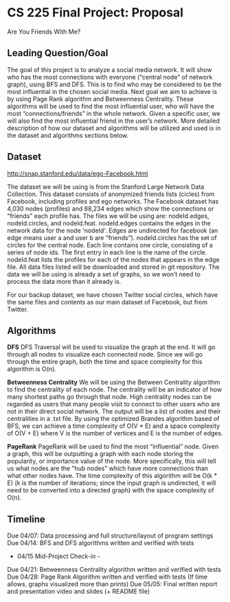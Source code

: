 # CS 225 Final Project: Proposal

Are You Friends With Me?

## Leading Question/Goal

The goal of this project is to analyze a social media network. It will show who has the most connections with everyone (“central node” of network graph), using BFS and DFS. This is to find who may be considered to be the most influential in the chosen social media. Next goal we aim to achieve is by using Page Rank algorithm and Betweenness Centrality. These algorithms will be used to find the most influential user, who will have the most “connections/friends” in the whole network. Given a specific user, we will also find the most influential friend in the user’s network. More detailed description of how our dataset and algorithms will be utilized and used is in the dataset and algorithms sections below.


## Dataset

http://snap.stanford.edu/data/ego-Facebook.html 

The dataset we will be using is from the Stanford Large Network Data Collection. This dataset consists of anonymized friends lists (cicles) from Facebook, including profiles and ego networks. The Facebook dataset has 4,030 nodes (profiles) and 88,234 edges which show the connections or “friends” each profile has. The files we will be using are: nodeId.edges, nodeId.circles, and nodeId.feat. nodeId.edges contains the edges in the network data for the node 'nodeId'. Edges are undirected for facebook (an edge means user a and user b are “friends”). nodeId.circles has the set of circles for the central node. Each line contains one circle, consisting of a series of node ids. The first entry in each line is the name of the circle. nodeId.feat lists the profiles for each of the nodes that appears in the edge file. All data files listed will be downloaded and stored in git repository. The data we will be using is already a set of graphs, so we won’t need to process the data more than it already is.

For our backup dataset, we have chosen Twitter social circles, which have the same files and contents as our main dataset of Facebook, but from Twitter. 



## Algorithms

**DFS**	
DFS Traversal will be used to visualize the graph at the end. It will go through all nodes to visualize each connected node. Since we will go through the entire graph, both the time and space complexity for this algorithm is O(n).

**Betweenness Centrality**
We will be using the Between Centrality algorithm to find the centrality of each node. The centrality will be an indicator of how many shortest paths go through that node. High centrality nodes can be regarded as users that many people visit to connect to other users who are not in their direct social network. The output will be a list of nodes and their centralities in a .txt file. By using the optimized Brandes algorithm based of BFS, we can achieve a time complexity of O(V * E) and a space complexity of O(V + E) where V is the number of vertices and E is the number of edges.

**PageRank**
PageRank will be used to find the most “influential” node. Given a graph, this will be outputting a graph with each node storing the popularity, or importance value of the node. More specifically, this will tell us what nodes are the "hub nodes" which have more connections than what other nodes have. The time complexity of this algorithm will be O(k * E) (k is the number of iterations; since the input graph is undirected, it will need to be converted into a directed graph) with the space complexity of O(n).


## Timeline
	
Due 04/07: Data processing and full structure/layout of program settings
Due 04/14: BFS and DFS algorithms written and verified with tests

-  04/15 Mid-Project Check-in  -

Due 04/21: Betweenness Centrality algorithm written and verified with tests
Due 04/28: Page Rank Algorithm written and verified with tests
         (If time allows, graphs visualized more than prints)
Due 05/05: Final written report and presentation video and slides (+ README file)
